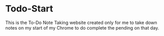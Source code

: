 # Todo-Start
This is the To-Do Note Taking website created only for me to take down notes on my start of my Chrome to do complete the pending on that day. 
